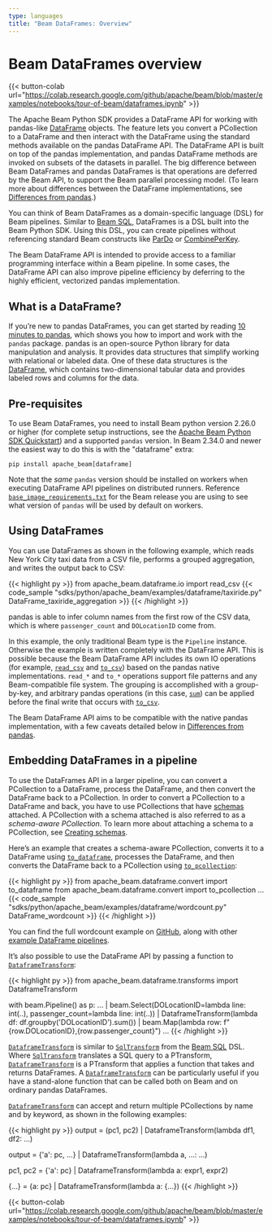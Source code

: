```yaml
---
type: languages
title: "Beam DataFrames: Overview"
---
```

<!--
Licensed under the Apache License, Version 2.0 (the "License");
you may not use this file except in compliance with the License.
You may obtain a copy of the License at

http://www.apache.org/licenses/LICENSE-2.0

Unless required by applicable law or agreed to in writing, software
distributed under the License is distributed on an "AS IS" BASIS,
WITHOUT WARRANTIES OR CONDITIONS OF ANY KIND, either express or implied.
See the License for the specific language governing permissions and
limitations under the License.
-->

# Beam DataFrames overview

{{< button-colab url="https://colab.research.google.com/github/apache/beam/blob/master/examples/notebooks/tour-of-beam/dataframes.ipynb" >}}

The Apache Beam Python SDK provides a DataFrame API for working with pandas-like [DataFrame](https://pandas.pydata.org/pandas-docs/stable/reference/api/pandas.DataFrame.html) objects. The feature lets you convert a PCollection to a DataFrame and then interact with the DataFrame using the standard methods available on the pandas DataFrame API. The DataFrame API is built on top of the pandas implementation, and pandas DataFrame methods are invoked on subsets of the datasets in parallel. The big difference between Beam DataFrames and pandas DataFrames is that operations are deferred by the Beam API, to support the Beam parallel processing model. (To learn more about differences between the DataFrame implementations, see [Differences from pandas](/documentation/dsls/dataframes/differences-from-pandas/).)

You can think of Beam DataFrames as a domain-specific language (DSL) for Beam pipelines. Similar to [Beam SQL](https://beam.apache.org/documentation/dsls/sql/overview/), DataFrames is a DSL built into the Beam Python SDK. Using this DSL, you can create pipelines without referencing standard Beam constructs like [ParDo](https://beam.apache.org/documentation/transforms/python/elementwise/pardo/) or [CombinePerKey](https://beam.apache.org/documentation/transforms/python/aggregation/combineperkey/).

The Beam DataFrame API is intended to provide access to a familiar programming interface within a Beam pipeline. In some cases, the DataFrame API can also improve pipeline efficiency by deferring to the highly efficient, vectorized pandas implementation.

## What is a DataFrame?

If you’re new to pandas DataFrames, you can get started by reading [10 minutes to pandas](https://pandas.pydata.org/pandas-docs/stable/user_guide/10min.html), which shows you how to import and work with the `pandas` package. pandas is an open-source Python library for data manipulation and analysis. It provides data structures that simplify working with relational or labeled data. One of these data structures is the [DataFrame](https://pandas.pydata.org/pandas-docs/stable/reference/api/pandas.DataFrame.html), which contains two-dimensional tabular data and provides labeled rows and columns for the data.

## Pre-requisites

To use Beam DataFrames, you need to install Beam python version 2.26.0 or higher (for complete setup instructions, see the [Apache Beam Python SDK Quickstart](https://beam.apache.org/get-started/quickstart-py/)) and a supported `pandas` version. In Beam 2.34.0 and newer the easiest way to do this is with the "dataframe" extra:

```
pip install apache_beam[dataframe]
```

Note that the _same_ `pandas` version should be installed on workers when executing DataFrame API pipelines on distributed runners.  Reference [`base_image_requirements.txt`](https://github.com/apache/beam/blob/master/sdks/python/container/base_image_requirements.txt) for the Beam release you are using to see what version of `pandas` will be used by default on workers.

## Using DataFrames
You can use DataFrames as shown in the following example, which reads New York City taxi data from a CSV file, performs a grouped aggregation, and writes the output back to CSV:

{{< highlight py >}}
from apache_beam.dataframe.io import read_csv
{{< code_sample "sdks/python/apache_beam/examples/dataframe/taxiride.py" DataFrame_taxiride_aggregation >}}
{{< /highlight >}}

pandas is able to infer column names from the first row of the CSV data, which is where `passenger_count` and `DOLocationID` come from.

In this example, the only traditional Beam type is the `Pipeline` instance. Otherwise the example is written completely with the DataFrame API. This is possible because the Beam DataFrame API includes its own IO operations (for example, [`read_csv`][pydoc_read_csv] and [`to_csv`][pydoc_to_csv]) based on the pandas native implementations. `read_*` and `to_*` operations support file patterns and any Beam-compatible file system. The grouping is accomplished with a group-by-key, and arbitrary pandas operations (in this case, [`sum`][pydoc_sum]) can be applied before the final write that occurs with [`to_csv`][pydoc_to_csv].

The Beam DataFrame API aims to be compatible with the native pandas implementation, with a few caveats detailed below in [Differences from pandas](/documentation/dsls/dataframes/differences-from-pandas/).

## Embedding DataFrames in a pipeline

To use the DataFrames API in a larger pipeline, you can convert a PCollection to a DataFrame, process the DataFrame, and then convert the DataFrame back to a PCollection. In order to convert a PCollection to a DataFrame and back, you have to use PCollections that have [schemas](https://beam.apache.org/documentation/programming-guide/#what-is-a-schema) attached. A PCollection with a schema attached is also referred to as a *schema-aware PCollection*. To learn more about attaching a schema to a PCollection, see [Creating schemas](https://beam.apache.org/documentation/programming-guide/#creating-schemas).

Here’s an example that creates a schema-aware PCollection, converts it to a DataFrame using [`to_dataframe`][pydoc_to_dataframe], processes the DataFrame, and then converts the DataFrame back to a PCollection using [`to_pcollection`][pydoc_to_pcollection]:

{{< highlight py >}}
from apache_beam.dataframe.convert import to_dataframe
from apache_beam.dataframe.convert import to_pcollection
...
{{< code_sample "sdks/python/apache_beam/examples/dataframe/wordcount.py" DataFrame_wordcount >}}
{{< /highlight >}}

You can find the full wordcount example on
[GitHub](https://github.com/apache/beam/blob/master/sdks/python/apache_beam/examples/dataframe/wordcount.py),
along with other [example DataFrame pipelines](https://github.com/apache/beam/blob/master/sdks/python/apache_beam/examples/dataframe/).

It’s also possible to use the DataFrame API by passing a function to [`DataframeTransform`][pydoc_DataframeTransform]:

{{< highlight py >}}
from apache_beam.dataframe.transforms import DataframeTransform

with beam.Pipeline() as p:
  ...
  | beam.Select(DOLocationID=lambda line: int(..),
                passenger_count=lambda line: int(..))
  | DataframeTransform(lambda df: df.groupby('DOLocationID').sum())
  | beam.Map(lambda row: f"{row.DOLocationID},{row.passenger_count}")
  ...
{{< /highlight >}}

[`DataframeTransform`][pydoc_DataframeTransform] is similar to [`SqlTransform`][pydoc_SqlTransform] from the [Beam SQL](https://beam.apache.org/documentation/dsls/sql/overview/) DSL. Where [`SqlTransform`][pydoc_SqlTransform] translates a SQL query to a PTransform, [`DataframeTransform`][pydoc_DataframeTransform] is a PTransform that applies a function that takes and returns DataFrames. A [`DataframeTransform`][pydoc_DataframeTransform] can be particularly useful if you have a stand-alone function that can be called both on Beam and on ordinary pandas DataFrames.

[`DataframeTransform`][pydoc_DataframeTransform] can accept and return multiple PCollections by name and by keyword, as shown in the following examples:

{{< highlight py >}}
output = (pc1, pc2) | DataframeTransform(lambda df1, df2: ...)

output = {'a': pc, ...} | DataframeTransform(lambda a, ...: ...)

pc1, pc2 = {'a': pc} | DataframeTransform(lambda a: expr1, expr2)

{...} = {a: pc} | DataframeTransform(lambda a: {...})
{{< /highlight >}}

[pydoc_read_csv]: https://beam.apache.org/releases/pydoc/current/apache_beam.dataframe.io.html#apache_beam.dataframe.io.read_csv
[pydoc_to_csv]: https://beam.apache.org/releases/pydoc/current/apache_beam.dataframe.frames.html#apache_beam.dataframe.frames.DeferredDataFrame.to_csv
[pydoc_sum]: https://beam.apache.org/releases/pydoc/current/apache_beam.dataframe.frames.html#apache_beam.dataframe.frames.DeferredDataFrame.sum
[pydoc_DataframeTransform]: https://beam.apache.org/releases/pydoc/current/apache_beam.dataframe.transforms.html#apache_beam.dataframe.transforms.DataframeTransform
[pydoc_SqlTransform]: https://beam.apache.org/releases/pydoc/current/apache_beam.transforms.sql.html#apache_beam.transforms.sql.SqlTransform
[pydoc_to_dataframe]: https://beam.apache.org/releases/pydoc/current/apache_beam.dataframe.convert.html#apache_beam.dataframe.convert.to_dataframe
[pydoc_to_pcollection]: https://beam.apache.org/releases/pydoc/current/apache_beam.dataframe.convert.html#apache_beam.dataframe.convert.to_pcollection

{{< button-colab url="https://colab.research.google.com/github/apache/beam/blob/master/examples/notebooks/tour-of-beam/dataframes.ipynb" >}}
